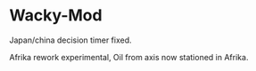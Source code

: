 # Wacky-Mod

Japan/china decision timer fixed.

Afrika rework experimental, Oil from axis now stationed in Afrika.
